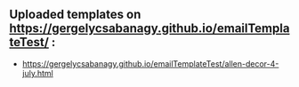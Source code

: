 ## Uploaded templates on https://gergelycsabanagy.github.io/emailTemplateTest/ :

  - https://gergelycsabanagy.github.io/emailTemplateTest/allen-decor-4-july.html
